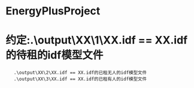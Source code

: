 # EnergyPlusProject

# 约定:.\output\XX\1\XX.idf == XX.idf的待租的idf模型文件
       .\output\XX\2\XX.idf == XX.idf的已租无人的idf模型文件
       .\output\XX\3\XX.idf == XX.idf的已租有人的idf模型文件
